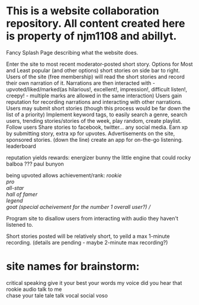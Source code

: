 # This is a website collaboration repository. All content created here is property of njm1108 and abillyt. 

Fancy Splash Page describing what the website does. 

Enter the site to most recent moderator-posted short story. Options for Most and Least popular (and other options) short stories on side bar to right. 
Users of the site (free membership) will read the short stories and record their own narration of it. 
Narrations are then interacted with - upvoted/liked/marked(as hilarious!, excellent!, impression!, difficult listen!, creepy! - multiple marks are allowed in the same interaction)
Users gain reputation for recording narrations and interacting with other narrations. 
Users may submit short stories (though this process would be far down the list of a priority)
Implement keyword tags, to easily search a genre, search users, trending stories/stories of the week, play random, create playlist.
Follow users
Share stories to facebook, twitter... any social media.
Earn xp by submitting story, extra xp for upvotes.
Advertisements on the site, sponsored stories.
(down the line) create an app for on-the-go listening.
leaderboard

reputation yields rewards:
energizer bunny
the little engine that could
rocky balboa
???
paul bunyon


being upvoted allows achievement/rank: 
*rookie <br>
pro <br>
all-star <br>
hall of famer <br>
legend <br>
goat (special acheivement for the number 1 overall user?)
/*

Program site to disallow users from interacting with audio they haven't listened to. 

Short stories posted will be relatively short, to yeild a max 1-minute recording. (details are pending - maybe 2-minute max recording?)

# site names for brainstorm: 
critical speaking
give it your best
your words my voice
did you hear that
rookie audio
talk to me    
chase your tale
tale talk
vocal social
voso

